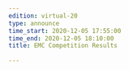 ```yaml
---
edition: virtual-20
type: announce
time_start: 2020-12-05 17:55:00
time_end: 2020-12-05 18:10:00
title: EMC Competition Results 
 
---
```

  
 
